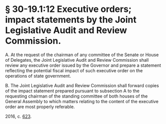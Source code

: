 # § 30-19.1:12 Executive orders; impact statements by the Joint Legislative Audit and Review Commission.

<p>A. At the request of the chairman of any committee of the Senate or House of Delegates, the Joint Legislative Audit and Review Commission shall review any executive order issued by the Governor and prepare a statement reflecting the potential fiscal impact of such executive order on the operations of state government.</p><p>B. The Joint Legislative Audit and Review Commission shall forward copies of the impact statement prepared pursuant to subsection A to the requesting chairman of the standing committee of both houses of the General Assembly to which matters relating to the content of the executive order are most properly referable.</p><p>2016, c. <a href='http://lis.virginia.gov/cgi-bin/legp604.exe?161+ful+CHAP0623'>623</a>.</p>